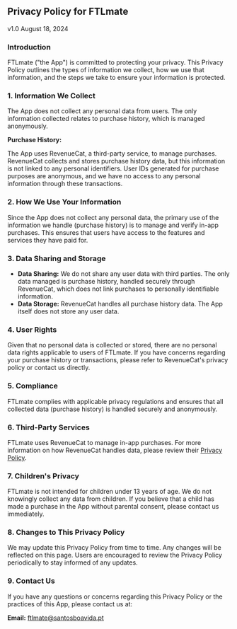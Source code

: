 ## Privacy Policy for FTLmate

v1.0 August 18, 2024

### Introduction

FTLmate ("the App") is committed to protecting your privacy. This Privacy Policy outlines the types of information we collect, how we use that information, and the steps we take to ensure your information is protected.

### 1. Information We Collect

The App does not collect any personal data from users. The only information collected relates to purchase history, which is managed anonymously.

**Purchase History:**

The App uses RevenueCat, a third-party service, to manage purchases. RevenueCat collects and stores purchase history data, but this information is not linked to any personal identifiers. User IDs generated for purchase purposes are anonymous, and we have no access to any personal information through these transactions.

### 2. How We Use Your Information

Since the App does not collect any personal data, the primary use of the information we handle (purchase history) is to manage and verify in-app purchases. This ensures that users have access to the features and services they have paid for.

### 3. Data Sharing and Storage

- **Data Sharing:** We do not share any user data with third parties. The only data managed is purchase history, handled securely through RevenueCat, which does not link purchases to personally identifiable information.
- **Data Storage:** RevenueCat handles all purchase history data. The App itself does not store any user data.

### 4. User Rights

Given that no personal data is collected or stored, there are no personal data rights applicable to users of FTLmate. If you have concerns regarding your purchase history or transactions, please refer to RevenueCat's privacy policy or contact us directly.

### 5. Compliance

FTLmate complies with applicable privacy regulations and ensures that all collected data (purchase history) is handled securely and anonymously.

### 6. Third-Party Services

FTLmate uses RevenueCat to manage in-app purchases. For more information on how RevenueCat handles data, please review their [Privacy Policy](https://www.revenuecat.com/privacy).

### 7. Children's Privacy

FTLmate is not intended for children under 13 years of age. We do not knowingly collect any data from children. If you believe that a child has made a purchase in the App without parental consent, please contact us immediately.

### 8. Changes to This Privacy Policy

We may update this Privacy Policy from time to time. Any changes will be reflected on this page. Users are encouraged to review the Privacy Policy periodically to stay informed of any updates.

### 9. Contact Us

If you have any questions or concerns regarding this Privacy Policy or the practices of this App, please contact us at:

**Email:** ftlmate@santosboavida.pt
